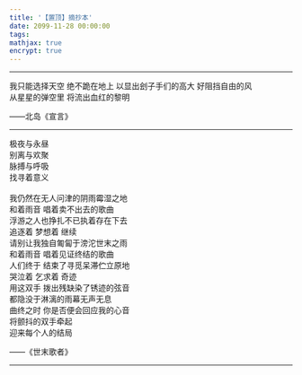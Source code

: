 ```yaml
---
title: '【置顶】摘抄本'
date: 2099-11-28 00:00:00
tags:
mathjax: true
encrypt: true
---
```


---

我只能选择天空 绝不跪在地上 以显出刽子手们的高大 好阻挡自由的风\
从星星的弹空里 将流出血红的黎明

——北岛《宣言》

---

极夜与永昼\
别离与欢聚\
脉搏与呼吸\
找寻着意义\
\
我仍然在无人问津的阴雨霉湿之地\
和着雨音 唱着卖不出去的歌曲\
浮游之人也挣扎不已执着存在下去\
追逐着 梦想着 继续\
请别让我独自匍匐于滂沱世末之雨\
和着雨音 唱着见证终结的歌曲\
人们终于 结束了寻觅呆滞伫立原地\
哭泣着 乞求着 奇迹\
用这双手 拨出残缺染了锈迹的弦音\
都隐没于淋漓的雨幕无声无息\
曲终之时 你是否便会回应我的心音\
将颤抖的双手牵起\
迎来每个人的结局

——《世末歌者》

---